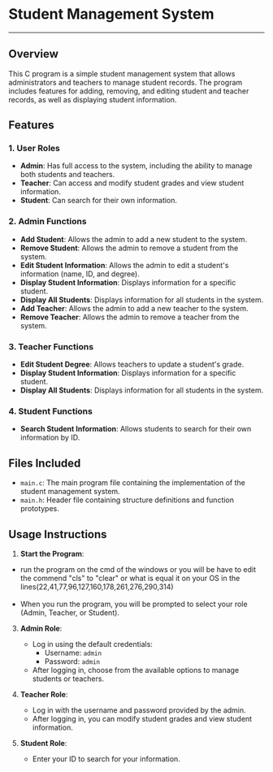 # Student Management System
<hr/>

## Overview

This C program is a simple student management system that allows administrators and teachers to manage student records. The program includes features for adding, removing, and editing student and teacher records, as well as displaying student information. 

## Features

### 1. **User Roles**
   - **Admin**: Has full access to the system, including the ability to manage both students and teachers.
   - **Teacher**: Can access and modify student grades and view student information.
   - **Student**: Can search for their own information.

### 2. **Admin Functions**
   - **Add Student**: Allows the admin to add a new student to the system.
   - **Remove Student**: Allows the admin to remove a student from the system.
   - **Edit Student Information**: Allows the admin to edit a student's information (name, ID, and degree).
   - **Display Student Information**: Displays information for a specific student.
   - **Display All Students**: Displays information for all students in the system.
   - **Add Teacher**: Allows the admin to add a new teacher to the system.
   - **Remove Teacher**: Allows the admin to remove a teacher from the system.

### 3. **Teacher Functions**
   - **Edit Student Degree**: Allows teachers to update a student's grade.
   - **Display Student Information**: Displays information for a specific student.
   - **Display All Students**: Displays information for all students in the system.

### 4. **Student Functions**
   - **Search Student Information**: Allows students to search for their own information by ID.

## Files Included

- `main.c`: The main program file containing the implementation of the student management system.
- `main.h`: Header file containing structure definitions and function prototypes.


## Usage Instructions

1. **Start the Program**:<br/>
- run the program on the cmd of the windows or you will be have to edit the commend "cls" to "clear" or what is equal it on your OS in the lines(22,41,77,96,127,160,178,261,276,290,314)<br/><br/>
- When you run the program, you will be prompted to select your role (Admin, Teacher, or Student).
   
3. **Admin Role**:
   - Log in using the default credentials:
     - Username: `admin`
     - Password: `admin`
   - After logging in, choose from the available options to manage students or teachers.

4. **Teacher Role**:
   - Log in with the username and password provided by the admin.
   - After logging in, you can modify student grades and view student information.

5. **Student Role**:
   - Enter your ID to search for your information.

